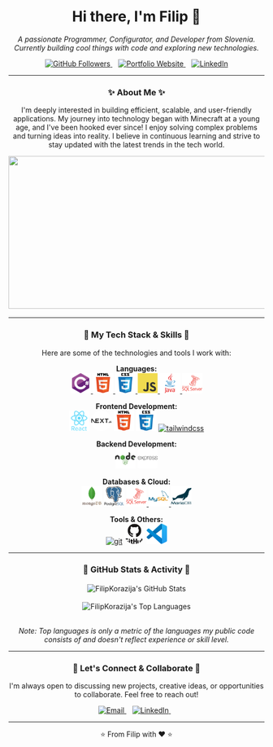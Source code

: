 <h1 align="center">Hi there, I'm Filip 👋</h1>

<p align="center">
  <em>A passionate Programmer, Configurator, and Developer from Slovenia.</em><br />
  <em>Currently building cool things with code and exploring new technologies.</em>
</p>

<p align="center">
  <a href="https://github.com/filipkorazija">
    <img src="https://img.shields.io/github/followers/filipkorazija?label=Follow&style=social" alt="GitHub Followers" />
  </a>
    
  <a href="https://portfolio-git-master-filipkorazijas-projects.vercel.app/">
    <img src="https://img.shields.io/badge/Portfolio-Website-blue?style=flat-square&logo=Google-Chrome&logoColor=white" alt="Portfolio Website"/>
  </a>
    
  <a href="https://www.linkedin.com/in/filip-kora%C5%BEija-8818112b5/">
    <img src="https://img.shields.io/badge/LinkedIn-Connect-blue?style=flat-square&logo=linkedin&logoColor=white" alt="LinkedIn"/>
  </a>
</p>

---

<h3 align="center">✨ About Me ✨</h3>

<p align="center">
  I'm deeply interested in building efficient, scalable, and user-friendly applications. My journey into technology began with Minecraft at a young age, and I've been hooked ever since! I enjoy solving complex problems and turning ideas into reality. I believe in continuous learning and strive to stay updated with the latest trends in the tech world.
</p>

<p align="center">
  <img src="https://media.giphy.com/media/dWesBcTLavkZuG35MI/giphy.gif" width="600" height="300"/>
</p>

---

<h3 align="center">🚀 My Tech Stack & Skills 🚀</h3>

<p align="center">
  Here are some of the technologies and tools I work with:
</p>

<p align="center">
  <strong>Languages:</strong><br/>
  <a href="https://learn.microsoft.com/en-us/dotnet/csharp/" target="_blank" rel="noreferrer">
    <img src="https://raw.githubusercontent.com/devicons/devicon/master/icons/csharp/csharp-original.svg" alt="csharp" width="40" height="40"/>
  </a>
  <a href="https://developer.mozilla.org/en-US/docs/Web/HTML" target="_blank" rel="noreferrer">
    <img src="https://raw.githubusercontent.com/devicons/devicon/master/icons/html5/html5-original-wordmark.svg" alt="html5" width="40" height="40"/>
  </a>
  <a href="https://developer.mozilla.org/en-US/docs/Web/CSS" target="_blank" rel="noreferrer">
    <img src="https://raw.githubusercontent.com/devicons/devicon/master/icons/css3/css3-original-wordmark.svg" alt="css3" width="40" height="40"/>
  </a>
  <a href="https://developer.mozilla.org/en-US/docs/Web/JavaScript" target="_blank" rel="noreferrer">
    <img src="https://raw.githubusercontent.com/devicons/devicon/master/icons/javascript/javascript-original.svg" alt="javascript" width="40" height="40"/>
  </a>
  <a href="https://www.oracle.com/java/" target="_blank" rel="noreferrer">
    <img src="https://raw.githubusercontent.com/devicons/devicon/master/icons/java/java-original-wordmark.svg" alt="java" width="40" height="40"/>
  </a>
  <a href="https://www.microsoft.com/en-us/sql-server" target="_blank" rel="noreferrer">
    <img src="https://raw.githubusercontent.com/devicons/devicon/master/icons/microsoftsqlserver/microsoftsqlserver-plain-wordmark.svg" alt="mssql" width="40" height="40"/>
  </a>

<p align="center">
  <strong>Frontend Development:</strong><br/>
  <a href="https://reactjs.org/" target="_blank" rel="noreferrer"><img src="https://raw.githubusercontent.com/devicons/devicon/master/icons/react/react-original-wordmark.svg" alt="react" width="40" height="40"/></a>
  <a href="https://nextjs.org/" target="_blank" rel="noreferrer"><img src="https://raw.githubusercontent.com/devicons/devicon/master/icons/nextjs/nextjs-original-wordmark.svg" alt="nextjs" width="40" height="40" style="background-color: white; border-radius: 50%;"/></a> <!-
  <a href="https://developer.mozilla.org/en-US/docs/Web/HTML" target="_blank" rel="noreferrer"><img src="https://raw.githubusercontent.com/devicons/devicon/master/icons/html5/html5-original-wordmark.svg" alt="html5" width="40" height="40"/></a>
  <a href="https://developer.mozilla.org/en-US/docs/Web/CSS" target="_blank" rel="noreferrer"><img src="https://raw.githubusercontent.com/devicons/devicon/master/icons/css3/css3-original-wordmark.svg" alt="css3" width="40" height="40"/></a>
  <a href="https://tailwindcss.com/" target="_blank" rel="noreferrer"><img src="https://cdn.jsdelivr.net/gh/devicons/devicon@latest/icons/tailwindcss/tailwindcss-original-wordmark.svg" alt="tailwindcss" width="40" height="40"/></a>
</p>

<p align="center">
  <strong>Backend Development:</strong><br/>
  <a href="https://nodejs.org" target="_blank" rel="noreferrer"><img src="https://raw.githubusercontent.com/devicons/devicon/master/icons/nodejs/nodejs-original-wordmark.svg" alt="nodejs" width="40" height="40"/></a>
  <a href="https://expressjs.com" target="_blank" rel="noreferrer"><img src="https://raw.githubusercontent.com/devicons/devicon/master/icons/express/express-original-wordmark.svg" alt="express" width="40" height="40" style="background-color: white; border-radius: 5px;"/></a> 
</p>

<p align="center">
  <strong>Databases & Cloud:</strong><br/>
  <a href="https://www.mongodb.com/" target="_blank" rel="noreferrer"><img src="https://raw.githubusercontent.com/devicons/devicon/master/icons/mongodb/mongodb-original-wordmark.svg" alt="mongodb" width="40" height="40"/></a>
  <a href="https://www.postgresql.org" target="_blank" rel="noreferrer"><img src="https://raw.githubusercontent.com/devicons/devicon/master/icons/postgresql/postgresql-original-wordmark.svg" alt="postgresql" width="40" height="40"/></a>
  <a href="https://www.microsoft.com/en-us/sql-server" target="_blank" rel="noreferrer">
    <img src="https://raw.githubusercontent.com/devicons/devicon/master/icons/microsoftsqlserver/microsoftsqlserver-plain-wordmark.svg" alt="MS SQL Server" width="40" height="40"/>
  </a>
  <a href="https://www.mysql.com/" target="_blank" rel="noreferrer">
    <img src="https://raw.githubusercontent.com/devicons/devicon/master/icons/mysql/mysql-original-wordmark.svg" alt="mysql" width="40" height="40"/>
  </a>
  <a href="https://mariadb.org/" target="_blank" rel="noreferrer">
    <img src="https://raw.githubusercontent.com/devicons/devicon/master/icons/mariadb/mariadb-original-wordmark.svg" alt="mariadb" width="40" height="40"/>
  </a>

<p align="center">
  <strong>Tools & Others:</strong><br/>
  <a href="https://git-scm.com/" target="_blank" rel="noreferrer"><img src="https://www.vectorlogo.zone/logos/git-scm/git-scm-icon.svg" alt="git" width="40" height="40"/></a>
  <a href="https://github.com/" target="_blank" rel="noreferrer"><img src="https://raw.githubusercontent.com/devicons/devicon/master/icons/github/github-original-wordmark.svg" alt="github" width="40" height="40" style="background-color: white; border-radius: 50%;"/></a>
  <a href="https://code.visualstudio.com/" target="_blank" rel="noreferrer"><img src="https://raw.githubusercontent.com/devicons/devicon/master/icons/vscode/vscode-original.svg" alt="vscode" width="40" height="40"/></a>
</p>

---

<h3 align="center">🌟 GitHub Stats & Activity 🌟</h3>

<p align="center">
  <img align="center" src="https://github-readme-stats.vercel.app/api?username=filipkorazija&show_icons=true&locale=en&theme=radical" alt="FilipKorazija's GitHub Stats" />
  <br/><br/>
  <img align="center" src="https://github-readme-stats.vercel.app/api/top-langs?username=filipkorazija&show_icons=true&locale=en&layout=compact&theme=radical" alt="FilipKorazija's Top Languages" />
  <br/><br/>
</p>
<p align="center"><em>Note: Top languages is only a metric of the languages my public code consists of and doesn't reflect experience or skill level.</em></p>

---

<h3 align="center">🤝 Let's Connect & Collaborate 🤝</h3>

<p align="center">
  I'm always open to discussing new projects, creative ideas, or opportunities to collaborate. Feel free to reach out!
</p>

<p align="center">
  <a href="mailto:verkkorazijaf@gmail.com">
    <img src="https://img.shields.io/badge/Email-Send%20Me%20a%20Mail-informational?style=flat-square&logo=gmail&logoColor=white" alt="Email"/>
  </a>
    
  <a href="https://www.linkedin.com/in/filip-kora%C5%BEija-8818112b5/">
    <img src="https://img.shields.io/badge/LinkedIn-Profile-blue?style=flat-square&logo=linkedin&logoColor=white" alt="LinkedIn"/>
  </a>
    
</p>

---

<p align="center">
  ⭐️ From Filip with ❤️ ⭐️
</p>
